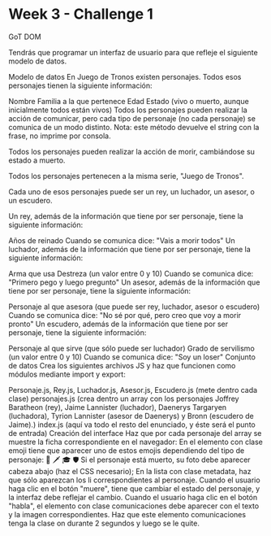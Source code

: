 # Week 3 - Challenge 1

GoT DOM

Tendrás que programar un interfaz de usuario para que refleje el siguiente modelo de datos.

Modelo de datos
En Juego de Tronos existen personajes. Todos esos personajes tienen la siguiente información:

Nombre
Familia a la que pertenece
Edad
Estado (vivo o muerto, aunque inicialmente todos están vivos)
Todos los personajes pueden realizar la acción de comunicar, pero cada tipo de personaje (no cada personaje) se comunica de un modo distinto. Nota: este método devuelve el string con la frase, no imprime por consola.

Todos los personajes pueden realizar la acción de morir, cambiándose su estado a muerto.

Todos los personajes pertenecen a la misma serie, "Juego de Tronos".

Cada uno de esos personajes puede ser un rey, un luchador, un asesor, o un escudero.

Un rey, además de la información que tiene por ser personaje, tiene la siguiente información:

Años de reinado
Cuando se comunica dice: "Vais a morir todos"
Un luchador, además de la información que tiene por ser personaje, tiene la siguiente información:

Arma que usa
Destreza (un valor entre 0 y 10)
Cuando se comunica dice: "Primero pego y luego pregunto"
Un asesor, además de la información que tiene por ser personaje, tiene la siguiente información:

Personaje al que asesora (que puede ser rey, luchador, asesor o escudero)
Cuando se comunica dice: "No sé por qué, pero creo que voy a morir pronto"
Un escudero, además de la información que tiene por ser personaje, tiene la siguiente información:

Personaje al que sirve (que sólo puede ser luchador)
Grado de servilismo (un valor entre 0 y 10)
Cuando se comunica dice: "Soy un loser"
Conjunto de datos
Crea los siguientes archivos JS y haz que funcionen como módulos mediante import y export:

Personaje.js, Rey.js, Luchador.js, Asesor.js, Escudero.js (mete dentro cada clase)
personajes.js (crea dentro un array con los personajes
Joffrey Baratheon (rey),
Jaime Lannister (luchador),
Daenerys Targaryen (luchadora),
Tyrion Lannister (asesor de Daenerys) y
Bronn (escudero de Jaime).)
index.js (aquí va todo el resto del enunciado, y éste será el punto de entrada)
Creación del interface
Haz que por cada personaje del array se muestre la ficha correspondiente en el navegador:
En el elemento con clase emoji tiene que aparecer uno de estos emojis dependiendo del tipo de personaje: 👑 🗡 🎓 🛡
Si el personaje está muerto, su foto debe aparecer cabeza abajo (haz el CSS necesario);
En la lista con clase metadata, haz que sólo aparezcan los li correspondientes al personaje.
Cuando el usuario haga clic en el botón "muere", tiene que cambiar el estado del personaje, y la interfaz debe reflejar el cambio.
Cuando el usuario haga clic en el botón "habla", el elemento con clase comunicaciones debe aparecer con el texto y la imagen correspondientes. Haz que este elemento comunicaciones tenga la clase on durante 2 segundos y luego se le quite.
